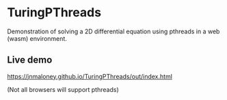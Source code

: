 # TuringPThreads
Demonstration of solving a 2D differential equation using pthreads in a web (wasm) environment.


## Live demo
https://jnmaloney.github.io/TuringPThreads/out/index.html

(Not all browsers will support pthreads)
